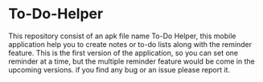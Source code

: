 # To-Do-Helper

This repository consist of an apk file name To-Do Helper, this mobile application help you to create notes or to-do lists along with the reminder feature. This is the first version of the application, so you can set one reminder at a time, but the multiple reminder feature would be come in the upcoming versions. if you find any bug or an issue please report it. 
